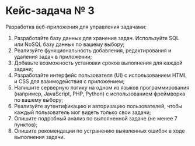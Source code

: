 # Кейс-задача № 3
Разработка веб-приложения для управления задачами:
1. Разработайте базу данных для хранения задач. Используйте SQL или NoSQL базу данных по вашему выбору;
2. Реализуйте функциональность добавления, редактирования и удаления задач в приложении;
3. Добавьте возможность установки сроков выполнения для каждой задачи;
4. Разработайте интерфейс пользователя (UI) с использованием HTML и CSS для взаимодействия с приложением;
5. Напишите серверную логику на одном из языков программирования (например, JavaScript, PHP, Python) с использованием фреймворка по вашему выбору;
6. Реализуйте аутентификацию и авторизацию пользователей, чтобы каждый пользователь мог видеть только свои задачи;
7. Опишите подробный анализ по выполненной задаче (не менее 7 пунктов);
8. Опишите рекомендации по устранению выявленных ошибок в ходе выполнения задачи.
